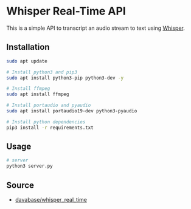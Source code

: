 # Whisper Real-Time API

This is a simple API to transcript an audio stream to text using [Whisper](https://github.com/openai/whisper).

## Installation

```bash
sudo apt update

# Install python3 and pip3
sudo apt install python3-pip python3-dev -y

# Install ffmpeg
sudo apt install ffmpeg

# Install portaudio and pyaudio
sudo apt install portaudio19-dev python3-pyaudio

# Install python dependencies
pip3 install -r requirements.txt
```

## Usage

```bash
# server
python3 server.py
```


## Source
- [davabase/whisper_real_time](https://github.com/davabase/whisper_real_time)

